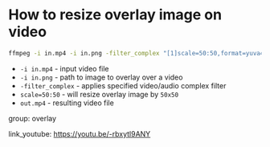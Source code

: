# How to resize overlay image on video

```bash
ffmpeg -i in.mp4 -i in.png -filter_complex "[1]scale=50:50,format=yuva444p[in2];[0][in2]overlay" out.mp4
```

- `-i in.mp4` - input video file
- `-i in.png` - path to image to overlay over a video
- `-filter_complex` - applies specified video/audio complex filter
- `scale=50:50` - will resize overlay image by `50x50`
- `out.mp4` - resulting video file

group: overlay


link_youtube: https://youtu.be/-rbxytl9ANY
